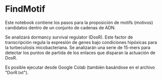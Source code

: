 # FindMotif
Este notebook contiene los pasos para la proposición de motifs (motivos) candidatos dentro de un conjunto de cadenas de ADN.

Se analizará dormancy survival regulator (DosR). Este factor de transcripción regula la expresión de genes bajo condiciones hipóxicas para la turbeculosis micobacteriana. Se analizarán una serie de 15-mers para detectar los puntos de partida de los enlaces que disparan la actuación de DosR.

Es posible ejecutar desde Google Colab (también basándose en el archivo "DorR.txt").
